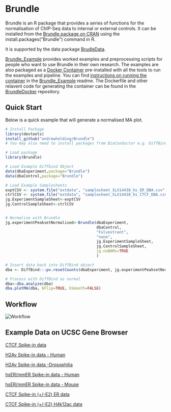 # Brundle
Brundle is an R package that provides a series of functions for the normalisation of ChIP-Seq data
to internal or external controls. It can be installed from the [Brundle package on CRAN](https://CRAN.R-project.org/package=Brundle) using the install.packages("Brundle") command in R.

It is supported by the data package [BrudleData](https://github.com/andrewholding/BrundleData).

[Brundle_Example](https://github.com/andrewholding/Brundle_Example) provides worked examples and preprocessing scripts for people who want to use Brundle in their own research. The examples are also packaged as a [Docker Container](http://dockerhub.com/andrewholding/brundle) pre-installed with all the tools to run the examples and pipeline. You can find [instructions on running the container](https://github.com/andrewholding/Brundle_Example/blob/master/README.md#using-docker-container) in the [Brundle_Example](https://github.com/andrewholding/Brundle_Example/blob/master/README.md) readme. The Dockerfile and other relavent code for generating the container can be found in the [BrundleDocker](https://github.com/andrewholding/BrundleDocker) repository. 

## Quick Start

Below is a quick example that will generate a normalised MA plot.

```R
# Install Package
library(devtools)
install_github("andrewholding/Brundle")
# You may also need to install packages from BioConductor e.g. DiffBind

# Load package
library(Brundle)

# Load Example Diffbind Object
data(dbaExperiment,package="Brundle")
data(dbaControl,package="Brundle")

# Load Example Samplesheets
exptCSV <- system.file("extdata", "samplesheet_SLX14438_hs_ER_DBA.csv",   package="Brundle")
ctrlCSV <- system.file("extdata", "samplesheet_SLX14438_hs_CTCF_DBA.csv", package="Brundle")
jg.ExperimentSampleSheet<-exptCSV
jg.ControlSampleSheet<-ctrlCSV


# Normalise with Brundle
jg.experimentPeaksetNormalised<-Brundle(dbaExperiment,
                                        dbaControl,
                                        "Fulvestrant",
                                        "none",
                                        jg.ExperimentSampleSheet,
                                        jg.ControlSampleSheet,
                                        jg.noBAMs=TRUE
                                        )

# Insert data back into DiffBind object
dba <- DiffBind:::pv.resetCounts(dbaExperiment, jg.experimentPeaksetNormalised)

# Process with DiffBind as normal
dba<-dba.analyze(dba)
dba.plotMA(dba, bFlip=TRUE, bSmooth=FALSE)

```
## Workflow

![Workflow](https://cdn.rawgit.com/andrewholding/Brundle_Example/master/images/workflow.svg)

## Example Data on UCSC Gene Browser
[CTCF Spike-in data](http://genome.ucsc.edu/cgi-bin/hgTracks?hgS_doOtherUser=submit&hgS_otherUserName=andrewholding&hgS_otherUserSessionName=Brundle)

[H2Av Spike-in data - Human](https://genome.ucsc.edu/cgi-bin/hgTracks?hgS_doOtherUser=submit&hgS_otherUserName=andrewholding&hgS_otherUserSessionName=ER%2FH2av)

[H2Av Spike-in data -Drosophilia](https://genome.ucsc.edu/cgi-bin/hgTracks?hgS_doOtherUser=submit&hgS_otherUserName=andrewholding&hgS_otherUserSessionName=ER%2FH2av%20dm3)

[hsER/mmER Spike-in data - Human](https://genome.ucsc.edu/cgi-bin/hgTracks?hgS_doOtherUser=submit&hgS_otherUserName=andrewholding&hgS_otherUserSessionName=hsER%2FmmER)

[hsER/mmER Spike-in data - Mouse](https://genome.ucsc.edu/cgi-bin/hgTracks?hgS_doOtherUser=submit&hgS_otherUserName=andrewholding&hgS_otherUserSessionName=HsER%2FmmER%20mm9)

[CTCF Spike-in (+/-E2) ER data](https://genome.ucsc.edu/cgi-bin/hgTracks?hgS_doOtherUser=submit&hgS_otherUserName=andrewholding&hgS_otherUserSessionName=ER%2FCTCF)

[CTCF Spike-in (+/-E2) H4k12ac data](https://genome.ucsc.edu/cgi-bin/hgTracks?hgS_doOtherUser=submit&hgS_otherUserName=andrewholding&hgS_otherUserSessionName=H4K12ac%2FCTCF)

